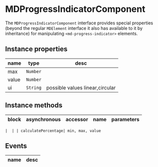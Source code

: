 # MDProgressIndicatorComponent
The `MDProgressIndicatorComponent` interface provides special properties (beyond the regular `MDElement` interface it also has available to it by inheritance) for manipulating `<md-progress-indicator>` elements.

## Instance properties

name|type|desc
---|---|---
max|`Number`|
value|`Number`|
ui|`String`|possible values linear,circular

## Instance methods

block| asynchronous | accessor| name| parameters
---| --- | ---| ---| ---

    |  | | calculatePercentage| min, max, value

## Events

name|desc
---|---
